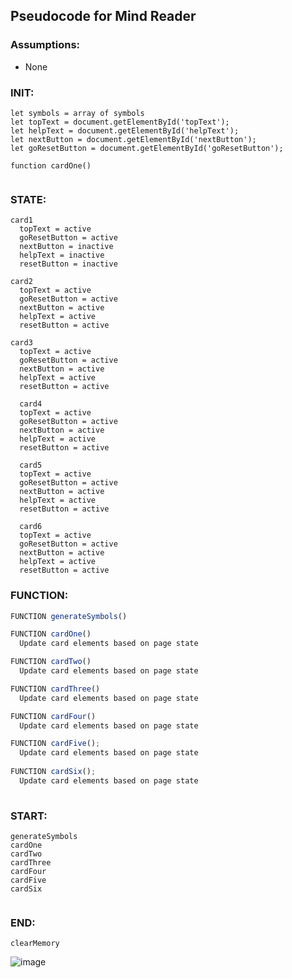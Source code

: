 ## Pseudocode for Mind Reader

### Assumptions:
  - None


### INIT:
```
let symbols = array of symbols
let topText = document.getElementById('topText');
let helpText = document.getElementById('helpText');
let nextButton = document.getElementById('nextButton');
let goResetButton = document.getElementById('goResetButton');

function cardOne()
 
```
### STATE:
```
card1
  topText = active
  goResetButton = active
  nextButton = inactive
  helpText = inactive
  resetButton = inactive
  
card2
  topText = active
  goResetButton = active
  nextButton = active
  helpText = active
  resetButton = active
  
card3
  topText = active
  goResetButton = active
  nextButton = active
  helpText = active
  resetButton = active
  
  card4
  topText = active
  goResetButton = active
  nextButton = active
  helpText = active
  resetButton = active  

  card5
  topText = active
  goResetButton = active
  nextButton = active
  helpText = active
  resetButton = active 

  card6
  topText = active
  goResetButton = active
  nextButton = active
  helpText = active
  resetButton = active 
```
### FUNCTION:
 
```js
FUNCTION generateSymbols()

FUNCTION cardOne()
  Update card elements based on page state

FUNCTION cardTwo()
  Update card elements based on page state

FUNCTION cardThree()
  Update card elements based on page state

FUNCTION cardFour()
  Update card elements based on page state

FUNCTION cardFive();
  Update card elements based on page state
 
FUNCTION cardSix();
  Update card elements based on page state
 
 ```
 
 
 ### START:
 ```
 generateSymbols
 cardOne
 cardTwo
 cardThree
 cardFour
 cardFive
 cardSix
 

 ```
 
 
 ### END:
 ```
 clearMemory
 ```
![image](https://user-images.githubusercontent.com/101759410/191522587-49119355-1747-4173-bf3a-b0dbf96a8089.png)
